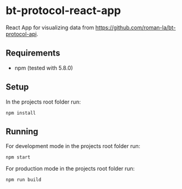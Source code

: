 # bt-protocol-react-app

React App for visualizing data from https://github.com/roman-la/bt-protocol-api.

## Requirements

- npm (tested with 5.8.0)

## Setup

In the projects root folder run:
```
npm install
```

## Running

For development mode in the projects root folder run:
```
npm start
```

For production mode in the projects root folder run:
```
npm run build
```
